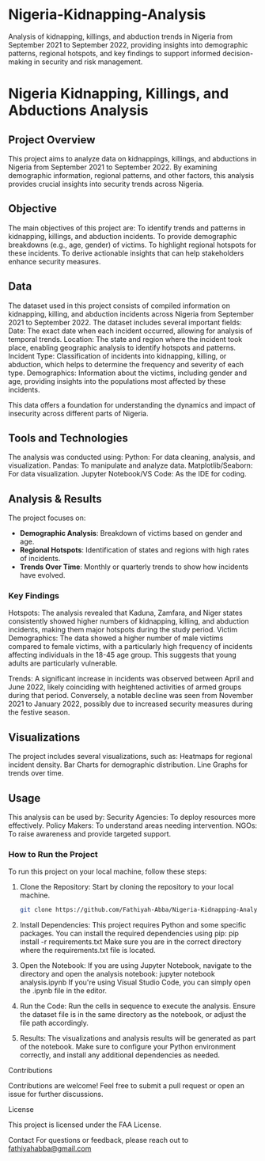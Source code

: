 # Nigeria-Kidnapping-Analysis
Analysis of kidnapping, killings, and abduction trends in Nigeria from September 2021 to September 2022, providing insights into demographic patterns, regional hotspots, and key findings to support informed decision-making in security and risk management.
# Nigeria Kidnapping, Killings, and Abductions Analysis

## Project Overview
This project aims to analyze data on kidnappings, killings, and abductions in Nigeria from September 2021 to September 2022. By examining demographic information, regional patterns, and other factors, this analysis provides crucial insights into security trends across Nigeria.

## Objective
The main objectives of this project are:
To identify trends and patterns in kidnapping, killings, and abduction incidents.
To provide demographic breakdowns (e.g., age, gender) of victims.
To highlight regional hotspots for these incidents.
To derive actionable insights that can help stakeholders enhance security measures.

## Data
The dataset used in this project consists of compiled information on kidnapping, killing, and abduction incidents across Nigeria from September 2021 to September 2022. The dataset includes several important fields:
Date: The exact date when each incident occurred, allowing for analysis of temporal trends.
Location: The state and region where the incident took place, enabling geographic analysis to identify hotspots and patterns.
Incident Type: Classification of incidents into kidnapping, killing, or abduction, which helps to determine the frequency and severity of each type.
Demographics: Information about the victims, including gender and age, providing insights into the populations most affected by these incidents.

This data offers a foundation for understanding the dynamics and impact of insecurity across different parts of Nigeria.


## Tools and Technologies
The analysis was conducted using:
Python: For data cleaning, analysis, and visualization.
Pandas: To manipulate and analyze data.
Matplotlib/Seaborn: For data visualization.
Jupyter Notebook/VS Code: As the IDE for coding.

## Analysis & Results
The project focuses on:
- **Demographic Analysis**: Breakdown of victims based on gender and age.
- **Regional Hotspots**: Identification of states and regions with high rates of incidents.
- **Trends Over Time**: Monthly or quarterly trends to show how incidents have evolved.

### Key Findings
Hotspots: The analysis revealed that Kaduna, Zamfara, and Niger states consistently showed higher numbers of kidnapping, killing, and abduction incidents, making them major hotspots during the study period.
Victim Demographics: The data showed a higher number of male victims compared to female victims, with a particularly high frequency of incidents affecting individuals in the 18-45 age group. This suggests that young adults are particularly vulnerable.

Trends: A significant increase in incidents was observed between April and June 2022, likely coinciding with heightened activities of armed groups during that period. Conversely, a notable decline was seen from November 2021 to January 2022, possibly due to increased security measures during the festive season.

## Visualizations
The project includes several visualizations, such as:
Heatmaps for regional incident density.
Bar Charts for demographic distribution.
Line Graphs for trends over time.

## Usage
This analysis can be used by:
Security Agencies: To deploy resources more effectively.
Policy Makers: To understand areas needing intervention.
NGOs: To raise awareness and provide targeted support.

### How to Run the Project
To run this project on your local machine, follow these steps:

1. Clone the Repository: Start by cloning the repository to your local machine.
   ```sh
   git clone https://github.com/Fathiyah-Abba/Nigeria-Kidnapping-Analysis.git
2. Install Dependencies: This project requires Python and some specific packages. You can install the required dependencies using pip:
pip install -r requirements.txt
Make sure you are in the correct directory where the requirements.txt file is located.

3. Open the Notebook: If you are using Jupyter Notebook, navigate to the directory and open the analysis notebook:
   jupyter notebook analysis.ipynb
If you're using Visual Studio Code, you can simply open the .ipynb file in the editor.

4. Run the Code: Run the cells in sequence to execute the analysis. Ensure the dataset file is in the same directory as the notebook, or adjust the file path accordingly.

5. Results: The visualizations and analysis results will be generated as part of the notebook.
Make sure to configure your Python environment correctly, and install any additional dependencies as needed.

Contributions

Contributions are welcome! Feel free to submit a pull request or open an issue for further discussions.

License

This project is licensed under the FAA License.

Contact
For questions or feedback, please reach out to
fathiyahabba@gmail.com 
